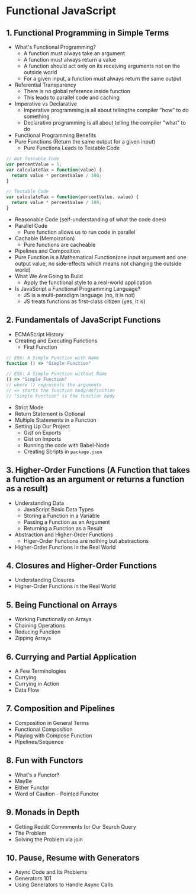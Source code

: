 # Functional JavaScript

## 1. Functional Programming in Simple Terms
- What's Functional Programming?
  - A function must always take an argument
  - A function must always return a value
  - A function should act only on its receiving arguments not on the outside world
  - For a given input, a function must always return the same output
- Referential Transparency
  - There is no global reference inside function
  - This leads to parallel code and caching
- Imperative vs Declarative
  - Imperative programming is all about tellingthe compiler "how" to do something
  - Declarative programming is all about telling the compiler "what" to do
- Functional Programming Benefits
- Pure Functions (Return the same output for a given input)
  - Pure Functions Leads to Testable Code

```js
// Not Testable Code
var percentValue = 5;
var calculateTax = function(value) {
  return value * percentValue / 100;
}
```

```js
// Testable Code
var calculateTax = function(percentValue, value) {
  return value * percentValue / 100;
}
```

  - Reasonable Code (self-understanding of what the code does)
- Parallel Code
  - Pure function allows us to run code in parallel
- Cachable (Memoization)
  - Pure functions are cacheable
- Pipelines and Composition
- Pure Function is a Mathematical Function(one input argument and one output value, no side-effects which means not changing the outside world)
- What We Are Going to Build
  - Apply the functional style to a real-world application
- Is JavaScript a Functional Programming Language?
  - JS is a multi-paradigm language (no, it is not)
  - JS treats functions as first-class citizen (yes, it is)

## 2. Fundamentals of JavaScript Functions
- ECMAScript History
- Creating and Executing Functions
  - First Function

```js
// ES6: A Simple Function with Name
function () => "Simple Function"

// ES6: A Simple Function without Name
() => "Simple Function"
// where () represents the arguments
// => starts the function body/definition
// "Simple Function" is the function body
```
  - Strict Mode
  - Return Statement is Optional
  - Multiple Statements in a Function
- Setting Up Our Project
  - Gist on Exports
  - Gist on Imports
  - Running the code with Babel-Node
  - Creating Scripts in `package.json`

## 3. Higher-Order Functions (A Function that takes a function as an argument or returns a function as a result)
- Understanding Data
  - JavaScript Basic Data Types
  - Storing a Function in a Variable
  - Passing a Function as an Argument
  - Returning a Function as a Result
- Abstraction and Higher-Order Functions
  - Higer-Order Functions are nothing but abstractions
- Higher-Order Functions in the Real World

## 4. Closures and Higher-Order Functions
- Understanding Closures
- Higher-Order Functions in the Real World

## 5. Being Functional on Arrays
- Working Functionally on Arrays
- Chaining Operations
- Reducing Function
- Zipping Arrays

## 6. Currying and Partial Application
- A Few Terminologies
- Currying
- Currying in Action
- Data Flow

## 7. Composition and Pipelines
- Composition in General Terms
- Functional Composition
- Playing with Compose Function
- Pipelines/Sequence

## 8. Fun with Functors
- What's a Functor?
- MayBe
- Either Functor
- Word of Caution - Pointed Functor

## 9. Monads in Depth
- Getting Reddit Commments for Our Search Query
- The Problem
- Solving the Problem via join

## 10. Pause, Resume with Generators
- Async Code and Its Problems
- Generators 101
- Using Generators to Handle Async Calls
